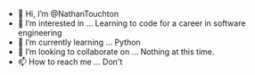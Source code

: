 - 👋 Hi, I’m @NathanTouchton
- 👀 I’m interested in ... Learning to code for a career in software engineering
- 🌱 I’m currently learning ... Python
- 💞️ I’m looking to collaborate on ... Nothing at this time. 
- 📫 How to reach me ... Don't

<!---
shabasta/shabasta is a ✨ special ✨ repository because its `README.md` (this file) appears on your GitHub profile.
You can click the Preview link to take a look at your changes.
--->
